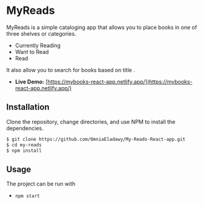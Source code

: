 # MyReads

MyReads is a simple cataloging app that allows you to place books in one of three shelves or categories.

- Currently Reading
- Want to Read
- Read

It also allow you to search for books based on title .


- **Live Demo:** [https://mybooks-react-app.netlify.app/](https://mybooks-react-app.netlify.app/)

## Installation

Clone the repository, change directories, and use NPM to install the dependencies.

```bash
$ git clone https://github.com/OmniaEladawy/My-Reads-React-app.git
$ cd my-reads
$ npm install
```

## Usage

The project can be run with

- `npm start`

